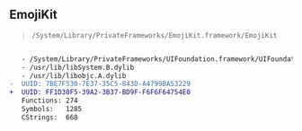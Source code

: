 ## EmojiKit

> `/System/Library/PrivateFrameworks/EmojiKit.framework/EmojiKit`

```diff

   - /System/Library/PrivateFrameworks/UIFoundation.framework/UIFoundation
   - /usr/lib/libSystem.B.dylib
   - /usr/lib/libobjc.A.dylib
-  UUID: 7BE7F530-7E37-35C5-843D-A4799BA53229
+  UUID: FF1D30F5-39A2-3B37-BD9F-F6F6F64754E0
   Functions: 274
   Symbols:   1285
   CStrings:  668

```
